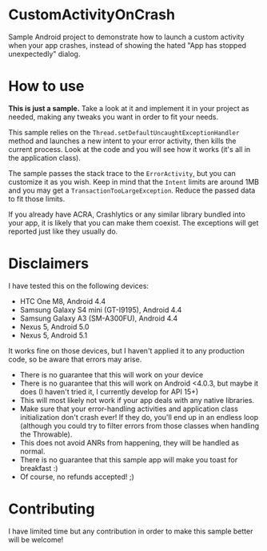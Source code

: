 CustomActivityOnCrash
=====================

Sample Android project to demonstrate how to launch a custom activity when your app crashes, instead of showing the hated "App has stopped unexpectedly" dialog.

How to use
=====================

**This is just a sample.** Take a look at it and implement it in your project as needed, making any tweaks you want in order to fit your needs.

This sample relies on the `Thread.setDefaultUncaughtExceptionHandler` method and launches a new intent to your error activity, then kills the current process. Look at the code and you will see how it works (it's all in the application class).

The sample passes the stack trace to the `ErrorActivity`, but you can customize it as you wish. Keep in mind that the `Intent` limits are around 1MB and you may get a `TransactionTooLargeException`. Reduce the passed data to fit those limits.

If you already have ACRA, Crashlytics or any similar library bundled into your app, it is likely that you can make them coexist. The exceptions will get reported just like they usually do.

Disclaimers
=====================

I have tested this on the following devices:

* HTC One M8, Android 4.4
* Samsung Galaxy S4 mini (GT-I9195), Android 4.4
* Samsung Galaxy A3 (SM-A300FU), Android 4.4
* Nexus 5, Android 5.0
* Nexus 5, Android 5.1

It works fine on those devices, but I haven't applied it to any production code, so be aware that errors may arise.

* There is no guarantee that this will work on your device
* There is no guarantee that this will work on Android <4.0.3, but maybe it does (I haven't tried it, I currently develop for API 15+)
* This will most likely not work if your app deals with any native libraries.
* Make sure that your error-handling activities and application class initialization don't crash ever! If they do, you'll end up in an endless loop (although you could try to filter errors from those classes when handling the Throwable).
* This does not avoid ANRs from happening, they will be handled as normal.
* There is no guarantee that this sample app will make you toast for breakfast :)
* Of course, no refunds accepted! ;)

Contributing
=====================

I have limited time but any contribution in order to make this sample better will be welcome!